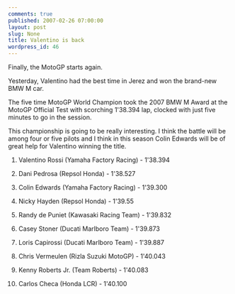 ```yaml
---
comments: true
published: 2007-02-26 07:00:00
layout: post
slug: None
title: Valentino is back
wordpress_id: 46
---
```


Finally, the MotoGP starts again.  


Yesterday, Valentino had the best time in Jerez and won the brand-new
BMW M car.  


The five time MotoGP World Champion took the 2007 BMW M Award at the
MotoGP Official Test with scorching 1'38.394 lap, clocked with just five
minutes to go in the session.  

  

  

This championship is going to be really interesting. I think the battle
will be among four or five pilots and I think in this season Colin
Edwards will be of great help for Valentino winning the title.  

  
  
  
  

1. Valentino Rossi (Yamaha Factory Racing) - 1'38.394  

2. Dani Pedrosa (Repsol Honda) - 1'38.527  

3. Colin Edwards (Yamaha Factory Racing) - 1'39.300  

4. Nicky Hayden (Repsol Honda) - 1'39.55  

5. Randy de Puniet (Kawasaki Racing Team) - 1'39.832  

6. Casey Stoner (Ducati Marlboro Team) - 1'39.873  

7. Loris Capirossi (Ducati Marlboro Team) - 1'39.887  

8. Chris Vermeulen (Rizla Suzuki MotoGP) - 1'40.043  

9. Kenny Roberts Jr. (Team Roberts) - 1'40.083  

10. Carlos Checa (Honda LCR) - 1'40.100  

  
  
  

